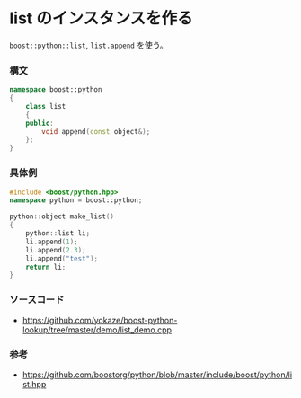 # list のインスタンスを作る
```boost::python::list```, ```list.append``` を使う。

### 構文
```cpp
namespace boost::python
{
    class list
    {
    public:
        void append(const object&);
    };
}
```

### 具体例
```cpp
#include <boost/python.hpp>
namespace python = boost::python;

python::object make_list()
{
    python::list li;
    li.append(1);
    li.append(2.3);
    li.append("test");
    return li;
}
```

### ソースコード
- https://github.com/yokaze/boost-python-lookup/tree/master/demo/list_demo.cpp

### 参考
- https://github.com/boostorg/python/blob/master/include/boost/python/list.hpp
